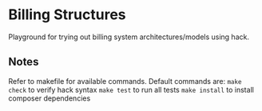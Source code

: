 # Billing Structures
Playground for trying out billing system architectures/models using hack.

## Notes
Refer to makefile for available commands. Default commands are:
`make check` to verify hack syntax
`make test` to run all tests
`make install` to install composer dependencies
